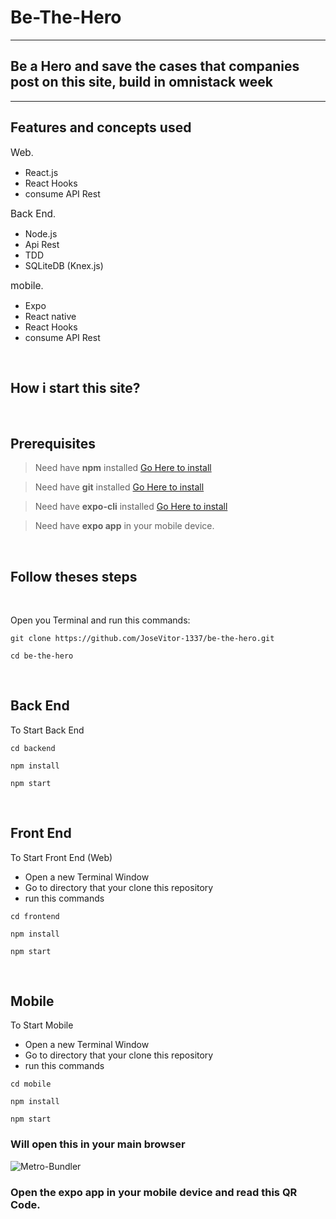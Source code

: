 # Be-The-Hero

---

## Be a Hero and save the cases that companies post on this site, build in omnistack week

---

## Features and concepts used

<span style="font-size:1.1em">Web</span>.

- React.js
- React Hooks
- consume API Rest

<span style="font-size:1.1em">Back End</span>.

- Node.js
- Api Rest
- TDD
- SQLiteDB (Knex.js)

<span style="font-size:1.1em">mobile</span>.

- Expo
- React native
- React Hooks
- consume API Rest

<br />

## How i start this site?

<br />

## Prerequisites

> Need have **npm** installed [Go Here to install](https://nodejs.org/en/)

> Need have **git** installed [Go Here to install](https://git-scm.com/downloads)

> Need have **expo-cli** installed [Go Here to install](https://docs.expo.io/)

> Need have **expo app** in your mobile device.

<br />

## Follow theses steps

<br>

Open you Terminal and run this commands:

```
git clone https://github.com/JoseVitor-1337/be-the-hero.git

cd be-the-hero

```

<br>

## Back End

To Start Back End

```
cd backend

npm install

npm start

```

<br>

## Front End

To Start Front End (Web)

- Open a new Terminal Window
- Go to directory that your clone this repository
- run this commands

```
cd frontend

npm install

npm start

```

<br>

## Mobile

To Start Mobile

- Open a new Terminal Window
- Go to directory that your clone this repository
- run this commands

```
cd mobile

npm install

npm start

```

### Will open this in your main browser

![Metro-Bundler]()

### Open the expo app in your mobile device and read this QR Code.
